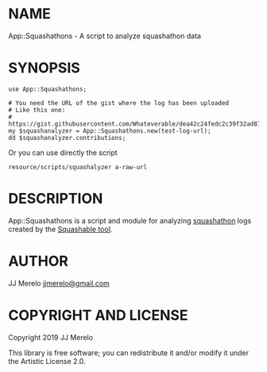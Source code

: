 NAME
====

App::Squashathons - A script to analyze squashathon data

SYNOPSIS
========

    use App::Squashathons;
    
    # You need the URL of the gist where the log has been uploaded
    # Like this one:
    # https://gist.githubusercontent.com/Whateverable/dea42c24fedc2c39f32ad87ead7ce780/raw/c20e38515cf107349d7f23e1a90c811361039005/~log
    my $squashanalyzer = App::Squashathons.new(test-log-url);
    dd $squashanalyzer.contributions;
    
Or you can use directly the script

    resource/scripts/squashalyzer a-raw-url
    

DESCRIPTION
===========

App::Squashathons is a script and module for
analyzing
[squashathon](https://github.com/rakudo/rakudo/wiki/Rakudo-SQUASHathon-Guide) 
logs created by
the
[Squashable tool](https://github.com/perl6/whateverable/wiki/squashable).


AUTHOR
======

JJ Merelo <jjmerelo@gmail.com>

COPYRIGHT AND LICENSE
=====================

Copyright 2019 JJ Merelo

This library is free software; you can redistribute it and/or modify it under the Artistic License 2.0.

